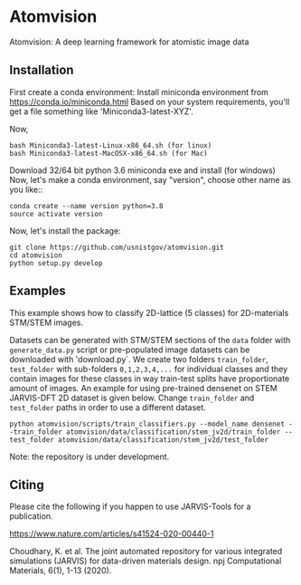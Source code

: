 # Atomvision
Atomvision:  A deep learning framework for atomistic image data

Installation
-------------------------
First create a conda environment:
Install miniconda environment from https://conda.io/miniconda.html
Based on your system requirements, you'll get a file something like 'Miniconda3-latest-XYZ'.

Now,

```
bash Miniconda3-latest-Linux-x86_64.sh (for linux)
bash Miniconda3-latest-MacOSX-x86_64.sh (for Mac)
```
Download 32/64 bit python 3.6 miniconda exe and install (for windows)
Now, let's make a conda environment, say "version", choose other name as you like::
```
conda create --name version python=3.8
source activate version
```

Now, let's install the package:


```
git clone https://github.com/usnistgov/atomvision.git
cd atomvision
python setup.py develop
```


Examples
---------
This example shows how to classify 2D-lattice (5 classes) for 2D-materials STM/STEM images.

Datasets can be generated with STM/STEM sections of the `data` folder with ``generate_data.py`` script or pre-populated image datasets can be downloaded with 'download.py`. We create two folders ``train_folder``, ``test_folder`` with sub-folders ``0,1,2,3,4,...`` for individual classes and they contain images for these classes in way train-test splits have proportionate amount of images.
An example for using pre-trained densenet on STEM JARVIS-DFT 2D dataset is given below. Change ``train_folder`` and ``test_folder`` paths in order to use a different dataset.

```
python atomvision/scripts/train_classifiers.py --model_name densenet --train_folder atomvision/data/classification/stem_jv2d/train_folder --test_folder atomvision/data/classification/stem_jv2d/test_folder
```

Note: the repository is under development.


Citing
---------

Please cite the following if you happen to use JARVIS-Tools for a publication.

https://www.nature.com/articles/s41524-020-00440-1

Choudhary, K. et al. The joint automated repository for various integrated simulations (JARVIS) for data-driven materials design. npj Computational Materials, 6(1), 1-13 (2020).
